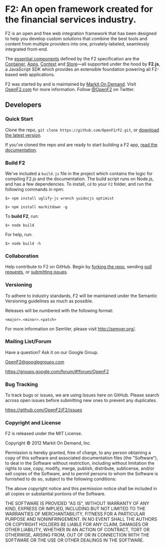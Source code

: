 F2: An open framework created for the financial services industry.
=================

F2 is an open and free web integration framework that has been designed to help you develop custom solutions that combine the best tools and content from multiple providers into one, privately-labeled, seamlessly integrated front-end.

The [essential components](http://docs.openf2.com/components-of-the-framework.html) defined by the F2 specification are the [Container](http://docs.openf2.com/developing-f2-containers.html), [Apps](http://docs.openf2.com/developing-f2-apps.html), [Context](http://docs.openf2.com/developing-f2-apps.html#context) and [Store](#)&mdash;all supported under the hood by **F2.js**, a JavaScript SDK which provides an extensible foundation powering all F2-based web applications.

F2 was started by and is maintained by [Markit On Demand](http://www.markitondemand.com). Visit [OpenF2.com](http://www.openF2.com) for more information. Follow [@OpenF2](http://twitter.com/OpenF2) on Twitter.

## Developers

### Quick Start

Clone the repo, `git clone https://github.com/OpenF2/F2.git`, or [download the latest version](https://github.com/OpenF2/F2/zipball/master).

If you've cloned the repo and are ready to start building a F2 app, [read the documentation](http://docs.openf2.com/developing-f2-apps.html#developing-your-f2-app).

### Build F2

We've included a `build.js` file in the project which contains the logic for compiling F2.js and the documentation. The build script runs on Node.js, and has a few dependencies. To install, `cd` to your `F2` folder, and run the following commands in npm:

`$> npm install uglify-js wrench yuidocjs optimist`

`$> npm install markitdown -g`

To **build F2**, run:

`$> node build`

For help, run:

`$> node build -h`

### Collaboration 

Help contribute to F2 on GitHub. Begin by [forking the repo](https://github.com/OpenF2/F2/fork_select), sending [pull requests](https://help.github.com/articles/using-pull-requests), or [submitting issues](https://github.com/OpenF2/F2/issues).

### Versioning

To adhere to industry standards, F2 will be maintained under the Semantic Versioning guidelines as much as possible.

Releases will be numbered with the following format:

`<major>.<minor>.<patch>`

For more information on SemVer, please visit <http://semver.org/>.

### Mailing List/Forum

Have a question? Ask it on our Google Group.

<OpenF2@googlegroups.com>

<https://groups.google.com/forum/#!forum/OpenF2>

### Bug Tracking

To track bugs or issues, we are using Issues here on GitHub. Please search across open issues before submitting new ones to prevent any duplicates.

<https://github.com/OpenF2/F2/issues>

### Copyright and License

F2 is released under the MIT License.

Copyright &copy; 2012 Markit On Demand, Inc.

Permission is hereby granted, free of charge, to any person obtaining a copy of this software and associated documentation files (the "Software"), to deal in the Software without restriction, including without limitation the rights to use, copy, modify, merge, publish, distribute, sublicense, and/or sell copies of the Software, and to permit persons to whom the Software is furnished to do so, subject to the following conditions:

The above copyright notice and this permission notice shall be included in all copies or substantial portions of the Software.

THE SOFTWARE IS PROVIDED "AS IS", WITHOUT WARRANTY OF ANY KIND, EXPRESS OR IMPLIED, INCLUDING BUT NOT LIMITED TO THE WARRANTIES OF MERCHANTABILITY, FITNESS FOR A PARTICULAR PURPOSE AND NONINFRINGEMENT. IN NO EVENT SHALL THE AUTHORS OR COPYRIGHT HOLDERS BE LIABLE FOR ANY CLAIM, DAMAGES OR OTHER LIABILITY, WHETHER IN AN ACTION OF CONTRACT, TORT OR OTHERWISE, ARISING FROM, OUT OF OR IN CONNECTION WITH THE SOFTWARE OR THE USE OR OTHER DEALINGS IN THE SOFTWARE.